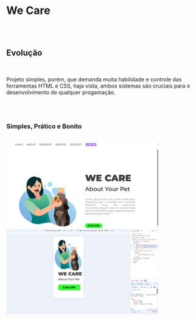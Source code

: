 <h1>We Care</h1>
<br>
<br>
<h2>Evolução</h2>
<br>
<p>Projeto simples, porém, que demanda muita habilidade e controle das ferramentas 
HTML e CSS, haja vista, ambos sistemas são cruciais para o desenvolvimento de qualquer 
progamação.</p>
<br>
<br>
<h3>Simples, Prático e Bonito</h3>
<br>
<img src="https://github.com/Sidsantos87/Projeto-we-care/blob/master/img/tela%201%20(1).png?raw=true" alt="imagem-note" width="400px">
<br> 
<img src="https://raw.githubusercontent.com/Sidsantos87/Projeto-we-care/7d25dc38858a1bba844cbb1f329ebdebb6a3797d/img/tela%201%20(2).png" alt="imagem-responsiva" width="400px">
